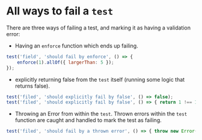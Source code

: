 # All ways to fail a `test`
There are three ways of failing a test, and marking it as having a validation error:
* Having an `enforce` function which ends up failing.
```js
test('field', 'should fail by enforce', () => {
    enforce(1).allOf({ largerThan: 5 });
});
```
* explicitly returning false from the `test` itself (running some logic that returns false).
```js
test('filed', 'should explicitly fail by false', () => false);
test('filed', 'should explicitly fail by false', () => { return 1 !== 1; });
```
* Throwing an Error from within the `test`. Thrown errors within the `test` function are caught and handled to mark the test as failing.
```js
test('filed', 'should fail by a thrown error', () => { throw new Error(); });
```